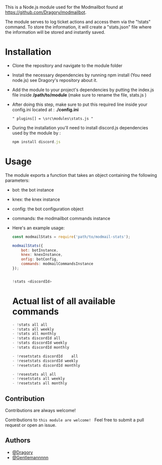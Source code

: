This is a Node.js module used for the Modmailbot found at https://github.com/Dragory/modmailbot.

The module serves to log ticket actions and access them via the "!stats" command. To store the information, it will create a "stats.json" file where the information will be stored and instantly saved.

# Installation


- Clone the repository and navigate to the module folder

- Install the necessary dependencies by running npm install (You need node.js) see Dragory's repository about it.

- Add the module to your project's dependencies by putting the index.js file inside  **/path/to/module** (make sure to rename the file, stats.js )

- After doing this step, make sure to put this required line inside your config.ini located at : **./config.ini**

    `" plugins[] = \src\modules\stats.js "`

- During the installation you'll need to install discord.js dependencies used by the module by : 


    ```js
    npm install discord.js
    ```
# Usage
The module exports a function that takes an object containing the following parameters:
- bot: the bot instance
- knex: the knex instance
- config: the bot configuration object
- commands: the modmailbot commands instance
- Here's an example usage:
    ```js
    const modmailStats = require('path/to/modmail-stats');

    modmailStats({
        bot: botInstance,
        knex: knexInstance,
        onfig: botConfig,
        commands: modmailCommandsInstance
    });

    ```
    
    ```js
    
    !stats <discordId> 
    
    ```
    
    # Actual list of all available commands
    
    ```js
    - !stats all all
    - !stats all weekly
    - !stats all monthly
    - !stats discordId all
    - !stats discordId weekly
    - !stats discordId monthly

    - !resetstats discordId    all
    - !resetstats discordId weekly
    - !resetstats discordId monthly

    - !resestats all all
    - !resetstats all weekly
    - !resetstats all monthly
    ```


## Contribution

Contributions are always welcome!

Contributions to `this module are welcome! ` Feel free to submit a pull request or open an issue.




## Authors

- [@Dragory](https://github.com/Dragory)
- [@Gentlemannnnn](https://github.com/Gentlemannnnn)

